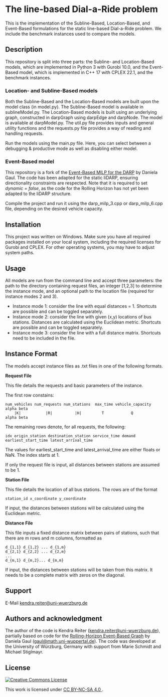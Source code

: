 # The line-based Dial-a-Ride problem

This is the implementation of the Subline-Based, Location-Based, and Event-Based formulations for the static line-based Dial-a-Ride problem. We include the benchmark instances used to compare the models.

## Description
This repository is split into three parts: the Subline- and Location-Based models, which are implemented in Python 3 with Gurobi 10.0, and the Event-Based model, which is implemented in C++ 17 with CPLEX 22.1, and the benchmark instances.

### Location- and Subline-Based models 

Both the Subline-Based and the Location-Based models are built upon the model class (in model.py). 
The Subline-Based model is available in sublineModel.py. The Location-Based models is built using an underlying graph, constructed in darpGraph using darpEdge and darpNode. The model is available at darpModel.py.
The util.py file provides inputs and general utility functions and the requests.py file provides a way of reading and handling requests.

Run the models using the main.py file. Here, you can select between a debugging & productive mode as well as disabling either model.

### Event-Based model
This repository is a fork of the [Event-Based MILP for the DARP](https://git.uni-wuppertal.de/dgaul/event-based-milp-for-darp) by Daniela Gaul. The code has been adapted for the static liDARP, ensuring directionality constraints are respected. Note that it is required to set *dynamic = false*, as the code for the Rolling Horizon has not yet been adapted to the liDARP structure. 

Compile the project and run it using the darp_milp_3.cpp or darp_milp_6.cpp file, depending on the desired vehicle capacity.

## Installation
This project was written on Windows. Make sure you have all required packages installed on your local system, including the required licenses for Gurobi and CPLEX. For other operating systems, you may have to adjust system paths.

## Usage
All models are run from the command line and accept three parameters: the path to the directory containing request files, an integer [1,2,3] to determine the instance mode, and an optional path to the location file (required for instance modes 2 and 3). 

- Instance mode 1: consider the line with equal distances = 1. Shortcuts are possible and can be toggled separately.
- Instance mode 2: consider the line with given (x,y) locations of bus stations. Distances are calculated using the Euclidean metric. Shortcuts are possible and can be toggled separately.
- Instance mode 3: consider the line with a full distance matrix. Shortcuts need to be included in the file.

## Instance Format
The models accept instance files as .txt files in one of the following formats.

**Request File**

This file details the requests and basic parameters of the instance.

The first row constains:

    num_vehicles num_requests num_stations  max_time vehicle_capacity alpha beta
        |K|           |R|          |H|         T            Q         alpha beta

The remaining rows denote, for all requests, the following:

    idx origin_station destination_station service_time demand earliest_start_time latest_arrival_time

The values for earliest_start_time and latest_arrival_time are either floats or NaN. The index starts at 1.

If only the request file is input, all distances between stations are assumed to be 1.

**Station File**

This file details the location of all bus stations. The rows are of the format

````
station_id x_coordinate y_coordinate
````

If input, the distances between stations will be calculated using the Euclidean metric.

**Distance File**

This file inputs a fixed distance matrix between pairs of stations, such that there are m rows and m columns, formatted as

````
d_{1,1} d_{1,2} ... d_{1,m}
d_{2,1} d_{2,2} ... d_{2,m}
...
d_{m,1} d_{m,2}... d_{m,m}
````

If input, the distances between stations will be taken from this matrix. It needs to be a complete matrix with zeros on the diagonal.

## Support
E-Mail kendra.reiter@uni-wuerzburg.de

## Authors and acknowledgment
The author of the code is Kendra Reiter (kendra.reiter@uni-wuerzburg.de), partially based on code for the [Rolling-Horizon Event-Based Graph](https://git.uni-wuppertal.de/dgaul/rolling-horizon-algorithm-for-dynamic-darp) by Daniela Gaul (gaul@math.uni-wuppertal.de). The code was developed at the University of Würzburg, Germany with support from Marie Schmidt and Michael Stiglmayr.


## License

<a rel="license" href="http://creativecommons.org/licenses/by-nc-sa/4.0/"><img alt="Creative Commons License" style="border-width:0" src="https://i.creativecommons.org/l/by-nc-sa/4.0/88x31.png" /></a><br />

This work is licensed under [CC BY-NC-SA 4.0 ](https://creativecommons.org/licenses/by-nc-sa/4.0/).
